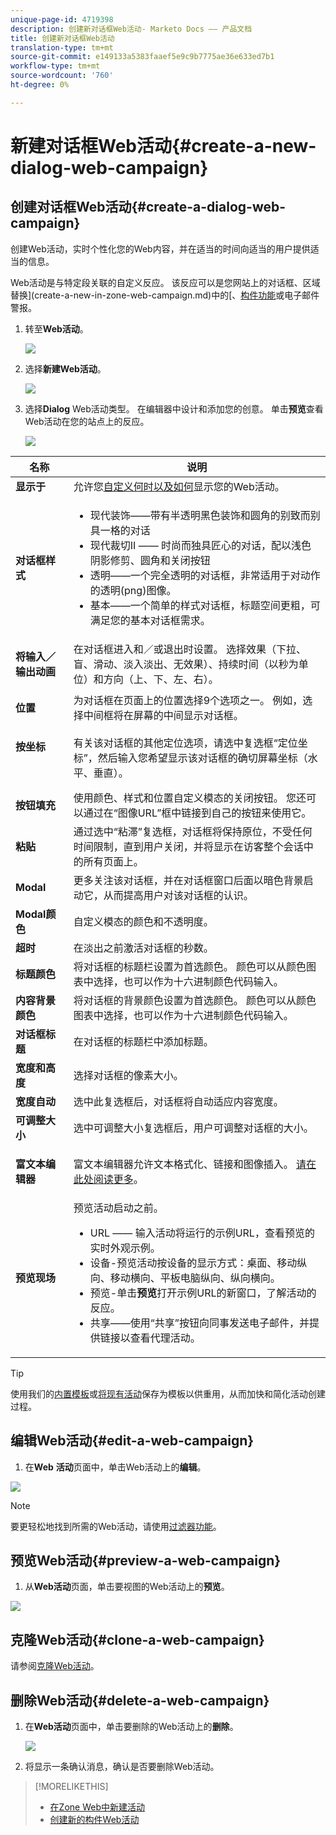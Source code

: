 ```yaml
---
unique-page-id: 4719398
description: 创建新对话框Web活动- Marketo Docs —— 产品文档
title: 创建新对话框Web活动
translation-type: tm+mt
source-git-commit: e149133a5383faaef5e9c9b7775ae36e633ed7b1
workflow-type: tm+mt
source-wordcount: '760'
ht-degree: 0%

---
```



# 新建对话框Web活动{#create-a-new-dialog-web-campaign}

## 创建对话框Web活动{#create-a-dialog-web-campaign}

创建Web活动，实时个性化您的Web内容，并在适当的时间向适当的用户提供适当的信息。

Web活动是与特定段关联的自定义反应。 该反应可以是您网站上的对话框、区域替换](create-a-new-in-zone-web-campaign.md)中的[、[构件功能](create-a-new-widget-web-campaign.md)或电子邮件警报。

1. 转至&#x200B;**Web活动**。

   ![](assets/image2016-8-18-15-3a48-3a45.png)

1. 选择&#x200B;**新建Web活动**。

   ![](assets/image2016-11-4-10-3a58-3a32.png)

1. 选择&#x200B;**Dialog** Web活动类型。 在编辑器中设计和添加您的创意。 单击&#x200B;**预览**&#x200B;查看Web活动在您的站点上的反应。

   ![](assets/new-3.png)

<table> 
 <thead> 
  <tr> 
   <th colspan="1" rowspan="1">名称</th> 
   <th colspan="1" rowspan="1">说明</th> 
  </tr> 
 </thead> 
 <tbody> 
  <tr> 
   <td colspan="1"><strong>显示于</strong></td> 
   <td colspan="1">允许您<a href="http://docs.marketo.com/display/DOCS/Set+How+Your+Web+Campaign+Displays" rel="nofollow">自定义何时以及如何</a>显示您的Web活动。</td> 
  </tr> 
  <tr> 
   <td colspan="1" rowspan="1"><strong>对话框样式</strong></td> 
   <td colspan="1" rowspan="1"> 
    <ul> 
     <li>现代装饰——带有半透明黑色装饰和圆角的别致而别具一格的对话</li> 
     <li>现代裁切II —— 时尚而独具匠心的对话，配以浅色阴影修剪、圆角和关闭按钮</li> 
     <li>透明——一个完全透明的对话框，非常适用于对动作的透明(png)图像。 </li> 
     <li>基本——一个简单的样式对话框，标题空间更粗，可满足您的基本对话框需求。</li> 
    </ul></td> 
  </tr> 
  <tr> 
   <td colspan="1"><strong>将输入／输出动画</strong></td> 
   <td colspan="1">在对话框进入和／或退出时设置。 选择效果（下拉、盲、滑动、淡入淡出、无效果）、持续时间（以秒为单位）和方向（上、下、左、右）。</td> 
  </tr> 
  <tr> 
   <td colspan="1" rowspan="1"><p><strong>位置</strong></p></td> 
   <td colspan="1" rowspan="1">为对话框在页面上的位置选择9个选项之一。 例如，选择中间框将在屏幕的中间显示对话框。</td> 
  </tr> 
  <tr> 
   <td colspan="1" rowspan="1"><p><strong>按坐标</strong></p><p><br></p></td> 
   <td colspan="1" rowspan="1">有关该对话框的其他定位选项，请选中复选框“定位坐标”，然后输入您希望显示该对话框的确切屏幕坐标（水平、垂直）。</td> 
  </tr> 
  <tr> 
   <td colspan="1"><strong>按钮填充</strong></td> 
   <td colspan="1">使用颜色、样式和位置自定义模态的关闭按钮。 您还可以通过在“图像URL”框中链接到自己的按钮来使用它。</td> 
  </tr> 
  <tr> 
   <td colspan="1"><strong>粘贴</strong></td> 
   <td colspan="1">通过选中“粘滞”复选框，对话框将保持原位，不受任何时间限制，直到用户关闭，并将显示在访客整个会话中的所有页面上。</td> 
  </tr> 
  <tr> 
   <td colspan="1"><strong>Modal</strong></td> 
   <td colspan="1">更多关注该对话框，并在对话框窗口后面以暗色背景启动它，从而提高用户对该对话框的认识。</td> 
  </tr> 
  <tr> 
   <td colspan="1"><strong>Modal颜色</strong></td> 
   <td colspan="1">自定义模态的颜色和不透明度。</td> 
  </tr> 
  <tr> 
   <td colspan="1"><strong>超时 </strong></td> 
   <td colspan="1">在淡出之前激活对话框的秒数。</td> 
  </tr> 
  <tr> 
   <td colspan="1"><strong>标题颜色</strong></td> 
   <td colspan="1">将对话框的标题栏设置为首选颜色。 颜色可以从颜色图表中选择，也可以作为十六进制颜色代码输入。 </td> 
  </tr> 
  <tr> 
   <td colspan="1"><strong>内容背景颜色 </strong></td> 
   <td colspan="1">将对话框的背景颜色设置为首选颜色。 颜色可以从颜色图表中选择，也可以作为十六进制颜色代码输入。 </td> 
  </tr> 
  <tr> 
   <td colspan="1"><strong>对话框标题</strong></td> 
   <td colspan="1">在对话框的标题栏中添加标题。</td> 
  </tr> 
  <tr> 
   <td colspan="1"><strong>宽度和高度</strong></td> 
   <td colspan="1">选择对话框的像素大小。</td> 
  </tr> 
  <tr> 
   <td colspan="1"><strong>宽度自动</strong></td> 
   <td colspan="1">选中此复选框后，对话框将自动适应内容宽度。</td> 
  </tr> 
  <tr> 
   <td colspan="1"><strong>可调整大小 </strong></td> 
   <td colspan="1">选中可调整大小复选框后，用户可调整对话框的大小。</td> 
  </tr> 
  <tr> 
   <td colspan="1"><strong>富文本编辑器</strong></td> 
   <td colspan="1"><p>富文本编辑器允许文本格式化、链接和图像插入。 <a href="using-the-web-personalization-rich-text-editor.md">请在此处阅读更多</a>。</p></td> 
  </tr> 
  <tr> 
   <td colspan="1"><strong>预览现场</strong></td> 
   <td colspan="1">预览活动启动之前。<br> 
    <ul> 
     <li>URL —— 输入活动将运行的示例URL，查看预览的实时外观示例。</li> 
     <li>设备-预览活动按设备的显示方式：桌面、移动纵向、移动横向、平板电脑纵向、纵向横向。<br></li> 
     <li>预览-单击<strong>预览</strong>打开示例URL的新窗口，了解活动的反应。 </li> 
     <li>共享——使用“共享”按钮向同事发送电子邮件，并提供链接以查看代理活动。</li> 
    </ul></td> 
  </tr> 
 </tbody> 
</table>

>[!TIP]
>
>使用我们的[内置模板](../../../product-docs/web-personalization/using-templates/using-templates-to-create-web-campaigns.md)或[将现有活动](../../../product-docs/web-personalization/using-templates/using-templates-to-create-web-campaigns.md)保存为模板以供重用，从而加快和简化活动创建过程。

## 编辑Web活动{#edit-a-web-campaign}

1. 在&#x200B;**Web** **活动**&#x200B;页面中，单击Web活动上的&#x200B;**编辑**。

![](assets/image2016-11-4-11-3a6-3a19.png)

>[!NOTE]
>
>要更轻松地找到所需的Web活动，请使用[过滤器功能](filter-web-campaigns.md)。

## 预览Web活动{#preview-a-web-campaign}

1. 从&#x200B;**Web活动**&#x200B;页面，单击要视图的Web活动上的&#x200B;**预览**。

![](assets/image2016-11-4-11-3a8-3a58.png)

## 克隆Web活动{#clone-a-web-campaign}

请参阅[克隆Web活动](clone-a-web-campaign.md)。

## 删除Web活动{#delete-a-web-campaign}

1. 在&#x200B;**Web活动**&#x200B;页面中，单击要删除的Web活动上的**删除**。

   ![](assets/web-campaigns-1-delete-hand.png)

1. 将显示一条确认消息，确认是否要删除Web活动。

>[!MORELIKETHIS]
>
>* [在Zone Web中新建活动](create-a-new-in-zone-web-campaign.md)
>* [创建新的构件Web活动](create-a-new-widget-web-campaign.md)

